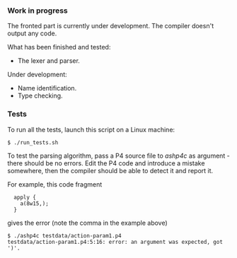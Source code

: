 ### Work in progress
The fronted part is currently under development. The compiler doesn't output any code. 

What has been finished and tested:
  - The lexer and parser. 
  
Under development:
  - Name identification.
  - Type checking.

### Tests

To run all the tests, launch this script on a Linux machine:

```$ ./run_tests.sh```

To test the parsing algorithm, pass a P4 source file to *ashp4c* as argument - there should be no errors. Edit the P4 code and introduce a mistake somewhere, then the compiler should be able to detect it and report it.

For example, this code fragment

```
  apply {
    a(8w15,);
  }
```
gives the error (note the comma in the example above)

```
$ ./ashp4c testdata/action-param1.p4
testdata/action-param1.p4:5:16: error: an argument was expected, got ')'.
```

